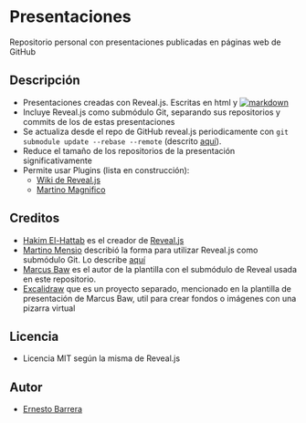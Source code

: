 # Presentaciones
Repositorio personal con presentaciones publicadas en páginas web de GitHub

## Descripción
* Presentaciones creadas con Reveal.js. Escritas en html y [![markdown](https://www.markdownguide.org/favicon.ico)](https://www.markdownguide.org)
* Incluye Reveal.js como submódulo Git, separando sus repositorios y commits de los de estas presentaciones
* Se actualiza desde el repo de GitHub reveal.js periodicamente con `git submodule update --rebase --remote` (descrito [aquí](https://github.com/pacharanero/create-new-revealjs-template#updating-revealjs)). 
* Reduce el tamaño de los repositorios de la presentación significativamente
* Permite usar Plugins (lista en construcción):
    * [Wiki de Reveal.js](https://github.com/hakimel/reveal.js/wiki/Plugins,-Tools-and-Hardware)
    * [Martino Magnifico](https://martinomagnifico.github.io/)

## Creditos
* [Hakim El-Hattab](https://twitter.com/hakimel) es el creador de [Reveal.js](https://github.com/hakimel/reveal.js)
* [Martino Mensio](https://twitter.com/MartinoMensio) describió la forma para utilizar Reveal.js como submódulo Git. Lo describe [aquí](https://martinomensio.medium.com/how-to-host-reveal-js-slides-on-github-pages-and-have-a-tidy-repository-1a363944c38d) 
* [Marcus Baw](https://github.com/pacharanero/create-new-revealjs-template) es el autor de la plantilla con el submódulo de Reveal usada en este repositorio.
* [Excalidraw](https://excalidraw.com/) que es un proyecto separado, mencionado en la plantilla de presentación de Marcus Baw, util para crear fondos o imágenes con una pizarra virtual

## Licencia
* Licencia MIT según la misma de Reveal.js

## Autor
* [Ernesto Barrera](https://twitter.com/ernestob)
